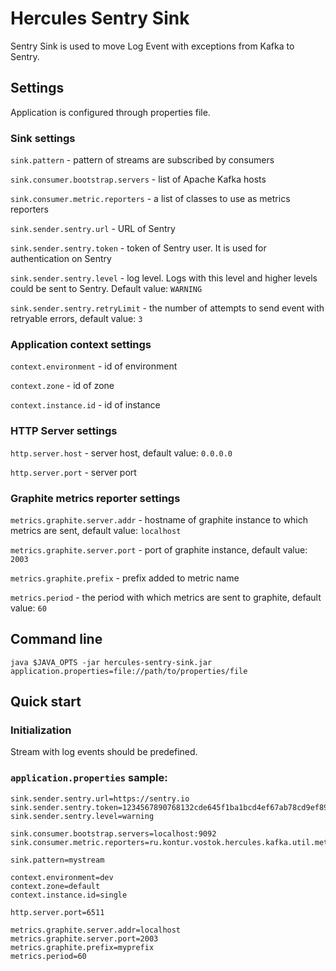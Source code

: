 # Hercules Sentry Sink
Sentry Sink is used to move Log Event with exceptions from Kafka to Sentry.

## Settings
Application is configured through properties file.

### Sink settings
`sink.pattern` - pattern of streams are subscribed by consumers 

`sink.consumer.bootstrap.servers` - list of Apache Kafka hosts

`sink.consumer.metric.reporters` - a list of classes to use as metrics reporters

`sink.sender.sentry.url` - URL of Sentry

`sink.sender.sentry.token` - token of Sentry user. It is used for authentication on Sentry

`sink.sender.sentry.level` - log level. Logs with this level and higher levels could be sent to Sentry. Default value: `WARNING`

`sink.sender.sentry.retryLimit` - the number of attempts to send event with retryable errors, default value: `3`

### Application context settings
`context.environment` - id of environment

`context.zone` - id of zone

`context.instance.id` - id of instance

### HTTP Server settings
`http.server.host` - server host, default value: `0.0.0.0`

`http.server.port` - server port

### Graphite metrics reporter settings
`metrics.graphite.server.addr` - hostname of graphite instance to which metrics are sent, default value: `localhost`

`metrics.graphite.server.port` - port of graphite instance, default value: `2003`

`metrics.graphite.prefix` - prefix added to metric name

`metrics.period` - the period with which metrics are sent to graphite, default value: `60`

## Command line
`java $JAVA_OPTS -jar hercules-sentry-sink.jar application.properties=file://path/to/properties/file`

## Quick start
### Initialization

Stream with log events should be predefined.

### `application.properties` sample:
```properties
sink.sender.sentry.url=https://sentry.io
sink.sender.sentry.token=1234567890768132cde645f1ba1bcd4ef67ab78cd9ef89801a45be5747c68f87
sink.sender.sentry.level=warning

sink.consumer.bootstrap.servers=localhost:9092
sink.consumer.metric.reporters=ru.kontur.vostok.hercules.kafka.util.metrics.GraphiteReporter

sink.pattern=mystream

context.environment=dev
context.zone=default
context.instance.id=single

http.server.port=6511

metrics.graphite.server.addr=localhost
metrics.graphite.server.port=2003
metrics.graphite.prefix=myprefix
metrics.period=60
```
